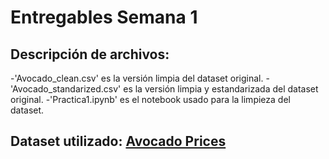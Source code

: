 # Entregables Semana 1

## Descripción de archivos:

-'Avocado_clean.csv' es la versión limpia del dataset original.
-'Avocado_standarized.csv' es la versión limpia y estandarizada del dataset original.
-'Practica1.ipynb' es el notebook usado para la limpieza del dataset.

## Dataset utilizado: [Avocado Prices](https://www.kaggle.com/datasets/neuromusic/avocado-prices/data)

